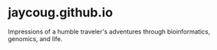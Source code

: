 # jaycoug.github.io
Impressions of a humble traveler's adventures through bioinformatics, genomics, and life.
